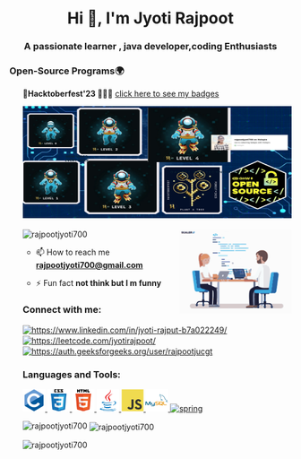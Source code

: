 <h1 align="center">Hi 👋, I'm Jyoti Rajpoot</h1>
<h3 align="center">A passionate learner , java developer,coding Enthusiasts</h3>
</ul>
<h3 align="left">Open-Source Programs🌍</h3> 
<ul>
 <p>🌟<b>Hacktoberfest'23 </b>🌈👩‍💻 <a href="https://www.holopin.io/@rajpootjyoti700#badges" target="blank">click here to see my badges </a></p>
 <img src="banner2.png" alt="hacktober-badges" width="100%" height="200">
 <br>
 <br>
<img align="right" all="coding" width="200" src="git_2.gif"

<p align="left"> <img src="https://komarev.com/ghpvc/?username=rajpootjyoti700&label=Profile%20views&color=0e75b6&style=flat" alt="rajpootjyoti700" /> </p>

- 📫 How to reach me **rajpootjyoti700@gmail.com**

- ⚡ Fun fact **not think but I m funny**

<h3 align="left">Connect with me:</h3>
<p align="left">
<a href="https://linkedin.com/in/https://www.linkedin.com/in/jyoti-rajput-b7a022249/" target="blank"><img align="center" src="https://raw.githubusercontent.com/rahuldkjain/github-profile-readme-generator/master/src/images/icons/Social/linked-in-alt.svg" alt="https://www.linkedin.com/in/jyoti-rajput-b7a022249/" height="30" width="40" /></a>
<a href="https://www.leetcode.com/https://leetcode.com/jyotirajpoot/" target="blank"><img align="center" src="https://raw.githubusercontent.com/rahuldkjain/github-profile-readme-generator/master/src/images/icons/Social/leet-code.svg" alt="https://leetcode.com/jyotirajpoot/" height="30" width="40" /></a>
<a href="https://auth.geeksforgeeks.org/user/https://auth.geeksforgeeks.org/user/rajpootjucgt" target="blank"><img align="center" src="https://raw.githubusercontent.com/rahuldkjain/github-profile-readme-generator/master/src/images/icons/Social/geeks-for-geeks.svg" alt="https://auth.geeksforgeeks.org/user/rajpootjucgt" height="30" width="40" /></a>
</p>

<h3 align="left">Languages and Tools:</h3>
<p align="left"> <a href="https://www.cprogramming.com/" target="_blank" rel="noreferrer"> <img src="https://raw.githubusercontent.com/devicons/devicon/master/icons/c/c-original.svg" alt="c" width="40" height="40"/> </a> <a href="https://www.w3schools.com/css/" target="_blank" rel="noreferrer"> <img src="https://raw.githubusercontent.com/devicons/devicon/master/icons/css3/css3-original-wordmark.svg" alt="css3" width="40" height="40"/> </a> <a href="https://www.w3.org/html/" target="_blank" rel="noreferrer"> <img src="https://raw.githubusercontent.com/devicons/devicon/master/icons/html5/html5-original-wordmark.svg" alt="html5" width="40" height="40"/> </a> <a href="https://www.java.com" target="_blank" rel="noreferrer"> <img src="https://raw.githubusercontent.com/devicons/devicon/master/icons/java/java-original.svg" alt="java" width="40" height="40"/> </a> <a href="https://developer.mozilla.org/en-US/docs/Web/JavaScript" target="_blank" rel="noreferrer"> <img src="https://raw.githubusercontent.com/devicons/devicon/master/icons/javascript/javascript-original.svg" alt="javascript" width="40" height="40"/> </a> <a href="https://www.mysql.com/" target="_blank" rel="noreferrer"> <img src="https://raw.githubusercontent.com/devicons/devicon/master/icons/mysql/mysql-original-wordmark.svg" alt="mysql" width="40" height="40"/> </a> <a href="https://spring.io/" target="_blank" rel="noreferrer"> <img src="https://www.vectorlogo.zone/logos/springio/springio-icon.svg" alt="spring" width="40" height="40"/> </a> </p>

<p><img align="left" src="https://github-readme-stats.vercel.app/api/top-langs?username=rajpootjyoti700&show_icons=true&locale=en&layout=compact" alt="rajpootjyoti700" /></p>

<p>&nbsp;<img align="center" src="https://github-readme-stats.vercel.app/api?username=rajpootjyoti700&show_icons=true&locale=en" alt="rajpootjyoti700" /></p>

<p><img align="center" src="https://github-readme-streak-stats.herokuapp.com/?user=rajpootjyoti700&" alt="rajpootjyoti700" /></p>
